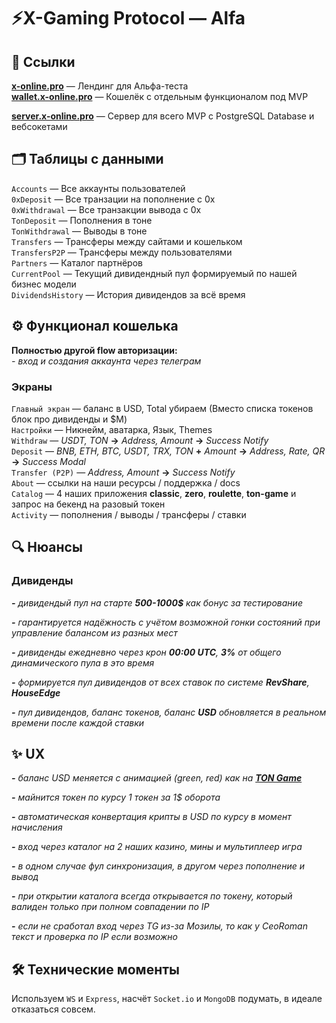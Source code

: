 # ⚡X-Gaming Protocol — Alfa

## 🔗 Ссылки
[<b>x-online.pro</b>](https://x-online.pro) — Лендинг для Альфа-теста<br>
[<b>wallet.x-online.pro</b>](https://wallet.x-online.pro) — Кошелёк с отдельным функционалом под MVP<br>

[<b>server.x-online.pro</b>](https://server.x-online.pro) — Сервер для всего MVP c PostgreSQL Database и вебсокетами


## 🗂 Таблицы с данными
`Accounts` — Все аккаунты пользователей<br>
`0xDeposit` — Все транзации на пополнение с 0x<br>
`0xWithdrawal` — Все транзакции вывода с 0x<br>
`TonDeposit` — Пополнения в тоне<br>
`TonWithdrawal` — Выводы в тоне<br>
`Transfers` — Трансферы между сайтами и кошельком<br>
`TransfersP2P` — Трансферы между пользователями<br>
`Partners` — Каталог партнёров<br>
`CurrentPool` — Текущий дивидендный пул формируемый по нашей бизнес модели<br>
`DividendsHistory` — История дивидендов за всё время<br>


## ⚙️ Функционал кошелька
**Полностью другой flow авторизации:**<br>
_- вход и создания аккаунта через телеграм_

### Экраны
`Главный экран` — баланс в USD, Total убираем (Вместо списка токенов блок про дивиденды и $M)<br>
`Настройки` — Никнейм, аватарка, Язык, Themes<br>
`Withdraw` — _USDT, TON_ **→** _Address, Amount_ **→** _Success Notify_<br>
`Deposit` — _BNB, ETH, BTC, USDT, TRX, TON_ **+** _Amount_ **→** _Address, Rate, QR_ **→** _Success Modal_<br>
`Transfer (P2P)` — _Address, Amount_ **→** _Success Notify_<br>
`About` — ссылки на наши ресурсы / поддержка / docs<br>
`Catalog` — 4 наших приложения **classic**, **zero**, **roulette**, **ton-game** и запрос на бекенд на разовый токен<br>
`Activity` — пополнения / выводы / трансферы / ставки

## 🔍 Нюансы
### Дивиденды
_**-** дивидендый пул на старте **500-1000$** как бонус за тестирование_

_**-** гарантируется надёжность с учётом возможной гонки состояний при управление балансом из разных мест_

_**-** дивиденды ежедневно через крон **00:00 UTC**, **3%** от общего динамического пула в это время_

_**-** формируется пул дивидендов от всех ставок по системе **RevShare**, **HouseEdge**_

_**-** пул дивидендов, баланс токенов, баланс **USD** обновляется в реальном времени после каждой ставки_

## ✨ UX
_**-** баланс USD меняется с анимацией (green, red) как на [**TON Game**](https://ton-game.com)_

_**-** майнится токен по курсу 1 токен за 1$ оборота_

_**-** автоматическая конвертация крипты в USD по курсу в момент начисления_

_**-** вход через каталог на 2 наших казино, мины и мультиплеер игра_

_**-** в одном случае фул синхронизация, в другом через пополнение и вывод_

_**-** при открытии каталога всегда открывается по токену, который валиден только при полном совпадении по IP_

_**-** если не сработал вход через TG из-за Мозилы, то как у CeoRoman текст и проверка по IP если возможно_

## 🛠 Технические моменты

Используем `WS` и `Express`, насчёт `Socket.io` и `MongoDB` подумать, в идеале отказаться совсем.
